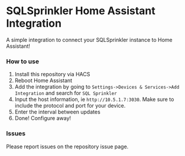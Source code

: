# SQLSprinkler Home Assistant Integration
A simple integration to connect your SQLSprinkler instance to Home Assistant!

### How to use
1. Install this repository via HACS
2. Reboot Home Assistant
3. Add the integration by going to `Settings->Devices & Services->Add Integration` and search for `SQL Sprinkler`
4. Input the host information, ie `http://10.5.1.7:3030`. Make sure to include the protocol and port for your device.
5. Enter the interval between updates
6. Done! Configure away!

### Issues
Please report issues on the repository issue page.
